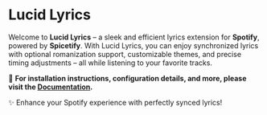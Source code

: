 # Lucid Lyrics

Welcome to **Lucid Lyrics** – a sleek and efficient lyrics extension for **Spotify**, powered by **Spicetify**. With Lucid Lyrics, you can enjoy synchronized lyrics with optional romanization support, customizable themes, and precise timing adjustments – all while listening to your favorite tracks.

📖 **For installation instructions, configuration details, and more, please visit the [Documentation](https://sanooj.is-a.dev/Lucid-Lyrics/).**

✨ Enhance your Spotify experience with perfectly synced lyrics!
